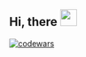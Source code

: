 ## Hi, there <img src="https://raw.githubusercontent.com/MartinHeinz/MartinHeinz/master/wave.gif" width="30px"> 


[![codewars](https://www.codewars.com/users/username/badges/large)](https://www.codewars.com/users/E-Kozyreva)

